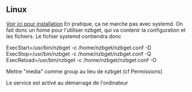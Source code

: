 ## Linux

[Voir ici pour installation](https://wiki.archlinux.org/index.php/NZBGet)
En pratique, ça ne marche pas avec systemd. On fait donc un home pour l\'utiliser nzbget, qui
va contenir la configuration et les fichiers. Le fichier systemd contiendra donc

ExecStart=/usr/bin/nzbget -c /home/nzbget/nzbget.conf -D
ExecStop=/usr/bin/nzbget -c /home/nzbget/nzbget.conf -Q
ExecReload=/usr/bin/nzbget -c /home/nzbget/nzbget.conf -O

Mettre \"media\" comme group au lieu de nzbget (cf Permissions)

Le service est activé au démarrage de l\'ordinateur
